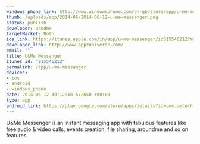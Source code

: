 ```yaml
--- 
windows_phone_link: http://www.windowsphone.com/en-gb/store/app/u-me-messenger/7a8028c7-9d4f-460f-b4f3-4bd893a78e91
thumb: /uploads/app/2014-06/2014-06-12-u-me-messanger.png
status: publish
developer: uandme
targetMarket: Both
ios_link: https://itunes.apple.com/in/app/u-me-messenger/id815546212?mt=8
developer_link: http://www.appzuniverse.com/
email: ""
title: U&Me Messanger
itunes_id: "815546212"
permalink: /app/u-me-messanger
devices: 
- ios
- android
- windows_phone
date: 2014-06-12 10:12:18.572858 +00:00
type: app
android_link: https://play.google.com/store/apps/details?id=com.omtech.uandme
---
```


U&Me Messenger is an instant messaging app with fabulous features like free audio & video calls, events creation, file sharing, aroundme and so on features.
